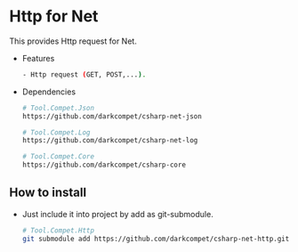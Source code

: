 # Http for Net

This provides Http request for Net.

- Features

	```bash
	- Http request (GET, POST,...).
	```

- Dependencies

	```bash
	# Tool.Compet.Json
	https://github.com/darkcompet/csharp-net-json

	# Tool.Compet.Log
	https://github.com/darkcompet/csharp-net-log

	# Tool.Compet.Core
	https://github.com/darkcompet/csharp-core
	```


## How to install

- Just include it into project by add as git-submodule.
	
	```bash
	# Tool.Compet.Http
	git submodule add https://github.com/darkcompet/csharp-net-http.git
	```
